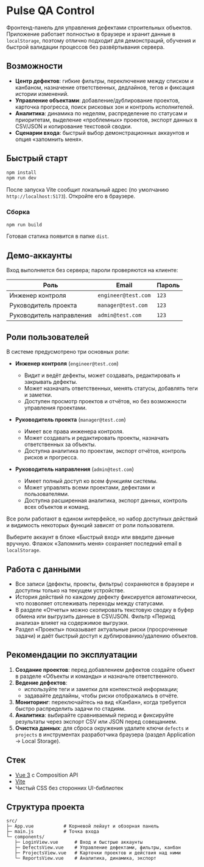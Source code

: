 # Pulse QA Control

Фронтенд-панель для управления дефектами строительных объектов. Приложение работает полностью в браузере и хранит данные в `localStorage`, поэтому отлично подходит для демонстраций, обучения и быстрой валидации процессов без развёртывания сервера.

## Возможности

- **Центр дефектов**: гибкие фильтры, переключение между списком и канбаном, назначение ответственных, дедлайнов, тегов и фиксация истории изменений.
- **Управление объектами**: добавление/дублирование проектов, карточка прогресса, поиск рисковых зон и контроль исполнителей.
- **Аналитика**: динамика по неделям, распределение по статусам и приоритетам, выделение «проблемных» проектов, экспорт данных в CSV/JSON и копирование текстовой сводки.
- **Сценарии входа**: быстрый выбор демонстрационных аккаунтов и опция «запомнить меня».

## Быстрый старт

```bash
npm install
npm run dev
```

После запуска Vite сообщит локальный адрес (по умолчанию `http://localhost:5173`). Откройте его в браузере.

### Сборка

```bash
npm run build
```

Готовая статика появится в папке `dist`.

## Демо-аккаунты

Вход выполняется без сервера; пароли проверяются на клиенте:

| Роль                  | Email                | Пароль |
|-----------------------|----------------------|--------|
| Инженер контроля      | `engineer@test.com`  | `123`  |
| Руководитель проекта  | `manager@test.com`   | `123`  |
| Руководитель направления | `admin@test.com`  | `123`  |

## Роли пользователей

В системе предусмотрено три основных роли:

- **Инженер контроля** (`engineer@test.com`)
   - Видит и ведёт дефекты, может создавать, редактировать и закрывать дефекты.
   - Может назначать ответственных, менять статусы, добавлять теги и заметки.
   - Доступен просмотр проектов и отчётов, но без возможности управления проектами.

- **Руководитель проекта** (`manager@test.com`)
   - Имеет все права инженера контроля.
   - Может создавать и редактировать проекты, назначать ответственных за объекты.
   - Доступна аналитика по проектам, экспорт отчётов, контроль рисков и прогресса.

- **Руководитель направления** (`admin@test.com`)
   - Имеет полный доступ ко всем функциям системы.
   - Может управлять всеми проектами, дефектами и пользователями.
   - Доступна расширенная аналитика, экспорт данных, контроль всех объектов и команд.

Все роли работают в едином интерфейсе, но набор доступных действий и видимость некоторых функций зависят от роли пользователя.

Выберите аккаунт в блоке «Быстрый вход» или введите данные вручную. Флажок «Запомнить меня» сохраняет последний email в `localStorage`.

## Работа с данными

- Все записи (дефекты, проекты, фильтры) сохраняются в браузере и доступны только на текущем устройстве.
- История действий по каждому дефекту фиксируется автоматически, что позволяет отслеживать переходы между статусами.
- В разделе «Отчеты» можно скопировать текстовую сводку в буфер обмена или выгрузить данные в CSV/JSON. Фильтр «Период анализа» влияет на содержимое выгрузки.
- Раздел «Проекты» показывает актуальные риски (просроченные задачи) и даёт быстрый доступ к дублированию/удалению объектов.

## Рекомендации по эксплуатации

1. **Создание проектов**: перед добавлением дефектов создайте объект в разделе «Объекты и команды» и назначьте ответственного.
2. **Ведение дефектов**:
   - используйте теги и заметки для контекстной информации;
   - задавайте дедлайны, чтобы риски отображались в отчёте.
3. **Мониторинг**: переключайтесь на вид «Канбан», когда требуется быстро распределить задачи по стадиям.
4. **Аналитика**: выбирайте сравниваемый период и фиксируйте результаты через экспорт CSV или JSON перед совещанием.
5. **Очистка данных**: для сброса окружения удалите ключи `defects` и `projects` в инструментах разработчика браузера (раздел Application → Local Storage).

## Стек

- [Vue 3](https://vuejs.org/) с Composition API
- [Vite](https://vitejs.dev/)
- Чистый CSS без сторонних UI-библиотек

## Структура проекта
```
src/
├─ App.vue           # Корневой лейаут и обзорная панель
├─ main.js           # Точка входа
└─ components/
   ├─ LoginView.vue      # Вход и быстрые аккаунты
   ├─ DefectsView.vue    # Управление дефектами, фильтры, канбан
   ├─ ProjectsView.vue   # Карточки проектов и действия над ними
   └─ ReportsView.vue    # Аналитика, динамика, экспорт
```


